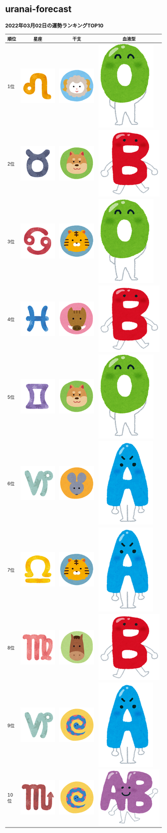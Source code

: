 # uranai-forecast

### 2022年03月02日の運勢ランキングTOP10
|順位|星座|干支|血液型|
|-----------|-----------|-----------|-----------|
|1位|<img src='imgs/sign/small/seiza_mark05_shishi.png'>|<img src='imgs/eto/small/eto_mark08_hitsuji.png'>|<img src='imgs/blood/small/ketsuekigata_o.png'>|
|2位|<img src='imgs/sign/small/seiza_mark02_oushi.png'>|<img src='imgs/eto/small/eto_mark11_inu.png'>|<img src='imgs/blood/small/ketsuekigata_b.png'>|
|3位|<img src='imgs/sign/small/seiza_mark04_kani.png'>|<img src='imgs/eto/small/eto_mark03_tora.png'>|<img src='imgs/blood/small/ketsuekigata_o.png'>|
|4位|<img src='imgs/sign/small/seiza_mark12_uo.png'>|<img src='imgs/eto/small/eto_mark12_inoshishi.png'>|<img src='imgs/blood/small/ketsuekigata_b.png'>|
|5位|<img src='imgs/sign/small/seiza_mark03_futago.png'>|<img src='imgs/eto/small/eto_mark11_inu.png'>|<img src='imgs/blood/small/ketsuekigata_o.png'>|
|6位|<img src='imgs/sign/small/seiza_mark10_yagi.png'>|<img src='imgs/eto/small/eto_mark01_nezumi.png'>|<img src='imgs/blood/small/ketsuekigata_a.png'>|
|7位|<img src='imgs/sign/small/seiza_mark07_tenbin.png'>|<img src='imgs/eto/small/eto_mark03_tora.png'>|<img src='imgs/blood/small/ketsuekigata_a.png'>|
|8位|<img src='imgs/sign/small/seiza_mark06_otome.png'>|<img src='imgs/eto/small/eto_mark07_uma.png'>|<img src='imgs/blood/small/ketsuekigata_b.png'>|
|9位|<img src='imgs/sign/small/seiza_mark10_yagi.png'>|<img src='imgs/eto/small/eto_mark06_hebi.png'>|<img src='imgs/blood/small/ketsuekigata_a.png'>|
|10位|<img src='imgs/sign/small/seiza_mark08_sasori.png'>|<img src='imgs/eto/small/eto_mark06_hebi.png'>|<img src='imgs/blood/small/ketsuekigata_ab.png'>|

